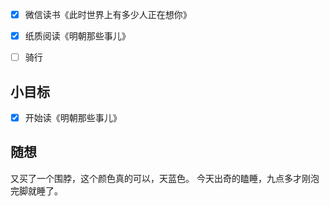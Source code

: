 - [x] 微信读书《此时世界上有多少人正在想你》
- [x] 纸质阅读《明朝那些事儿》
- [ ] 骑行


## 小目标
- [x] 开始读《明朝那些事儿》

## 随想
又买了一个围脖，这个颜色真的可以，天蓝色。
今天出奇的瞌睡，九点多才刚泡完脚就睡了。
